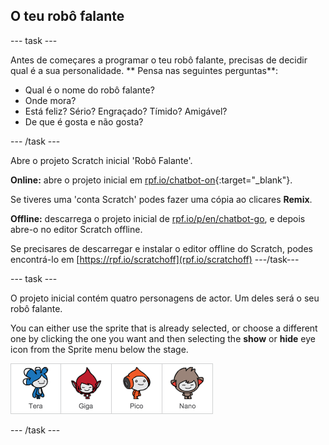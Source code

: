 ## O teu robô falante

\--- task \---

Antes de começares a programar o teu robô falante, precisas de decidir qual é a sua personalidade. ** Pensa nas seguintes perguntas**:

+ Qual é o nome do robô falante?
+ Onde mora?
+ Está feliz? Sério? Engraçado? Tímido? Amigável?
+ De que é gosta e não gosta?

\--- /task \---

Abre o projeto Scratch inicial 'Robô Falante'.

**Online:** abre o projeto inicial em [rpf.io/chatbot-on](http://rpf.io/chatbot-on){:target="_blank"}.

Se tiveres uma 'conta Scratch' podes fazer uma cópia ao clicares **Remix**.

**Offline:** descarrega o projeto inicial de [rpf.io/p/en/chatbot-go](http://rpf.io/p/en/chatbot-go), e depois abre-o no editor Scratch offline.

Se precisares de descarregar e instalar o editor offline do Scratch, podes encontrá-lo em [https://rpf.io/scratchoff](rpf.io/scratchoff) \---/task\---

\--- task \---

O projeto inicial contém quatro personagens de actor. Um deles será o seu robô falante.

You can either use the sprite that is already selected, or choose a different one by clicking the one you want and then selecting the **show** or **hide** eye icon from the Sprite menu below the stage.

![Escolhe um personagem](images/chatbot-characters.png)

\--- /task \---